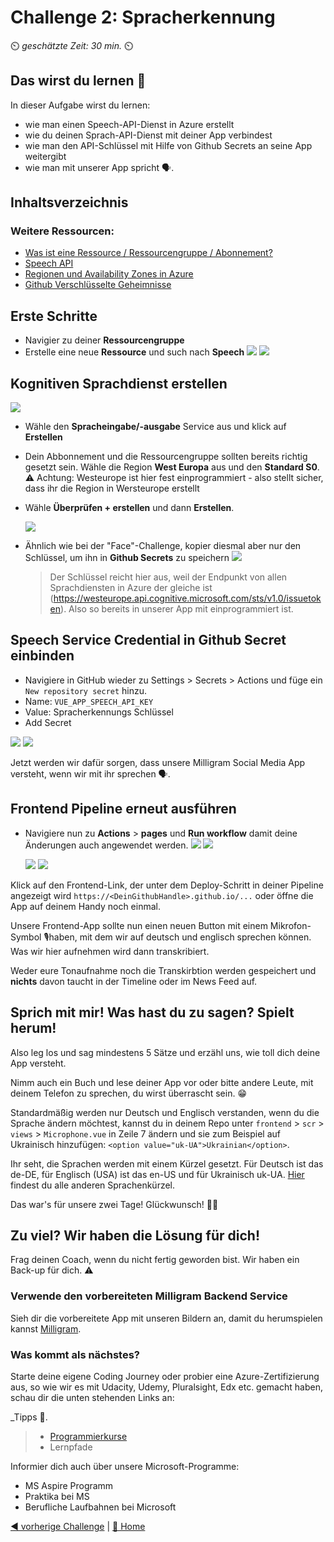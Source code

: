 # Challenge 2: Spracherkennung

⏲️ _geschätzte Zeit: 30 min._ ⏲️

## Das wirst du lernen 🎯

In dieser Aufgabe wirst du lernen:

- wie man einen Speech-API-Dienst in Azure erstellt
- wie du deinen Sprach-API-Dienst mit deiner App verbindest
- wie man den API-Schlüssel mit Hilfe von Github Secrets an seine App weitergibt
- wie man mit unserer App spricht 🗣️.

## Inhaltsverzeichnis

### Weitere Ressourcen:

- [Was ist eine Ressource / Ressourcengruppe / Abonnement?](https://docs.microsoft.com/azure/cloud-adoption-framework/govern/resource-consistency/resource-access-management)
- [Speech API](https://azure.microsoft.com/services/cognitive-services/speech-services/#overview)
- [Regionen und Availability Zones in Azure](https://docs.microsoft.com/azure/availability-zones/az-overview)
- [Github Verschlüsselte Geheimnisse](https://docs.github.com/en/actions/reference/encrypted-secrets)

## Erste Schritte

- Navigier zu deiner **Ressourcengruppe**
- Erstelle eine neue **Ressource** und such nach **Speech**
  ![](./images/light/createresource.png)
  ![](./images/light/selectspeech.png)

## Kognitiven Sprachdienst erstellen

  ![](./images/light/createspeech.png)

- Wähle den **Spracheingabe/-ausgabe** Service aus und klick auf **Erstellen**
- Dein Abbonnement und die Ressourcengruppe sollten bereits richtig gesetzt sein. Wähle die Region **West Europa** aus und den **Standard S0**.
⚠️ Achtung: Westeurope ist hier fest einprogrammiert - also stellt sicher, dass ihr die Region in Wersteurope erstellt
- Wähle **Überprüfen + erstellen** und dann **Erstellen**.

  ![](./images/light/createspeechresource.png)

- Ähnlich wie bei der "Face"-Challenge, kopier diesmal aber nur den Schlüssel, um ihn in **Github Secrets** zu speichern
  ![](./images/light/copykeys.png)

  > Der Schlüssel reicht hier aus, weil der Endpunkt von allen Sprachdiensten in Azure der gleiche ist (https://westeurope.api.cognitive.microsoft.com/sts/v1.0/issuetoken). Also so bereits in unserer App mit einprogrammiert ist.

## Speech Service Credential in Github Secret einbinden

- Navigiere in GitHub wieder zu Settings > Secrets > Actions und füge ein `New repository secret` hinzu.
- Name: `VUE_APP_SPEECH_API_KEY`
- Value: Spracherkennungs Schlüssel
- Add Secret

![](./images/light/vue-app-speech-api-key-secret.png#gh-light-mode-only)
![](./images/dark/vue-app-speech-api-key-secret.png#gh-dark-mode-only)

Jetzt werden wir dafür sorgen, dass unsere Milligram Social Media App versteht, wenn wir mit ihr sprechen 🗣️.

## Frontend Pipeline erneut ausführen

- Navigiere nun zu **Actions** > **pages** und **Run workflow** damit deine Änderungen auch angewendet werden.
  ![](./images/light/runworkflow.png#gh-light-mode-only)
  ![](./images/dark/runworkflow.png#gh-dark-mode-only)

  ![](./images/light/rerunalljobs.png#gh-light-mode-only)
  ![](./images/dark/rerunalljobs.png#gh-dark-mode-only)

Klick auf den Frontend-Link, der unter dem Deploy-Schritt in deiner Pipeline angezeigt wird `https://<DeinGithubHandle>.github.io/...` oder öffne die App auf deinem Handy noch einmal.

Unsere Frontend-App sollte nun einen neuen Button mit einem Mikrofon-Symbol 🎙️haben, mit dem wir auf deutsch und englisch sprechen können. Was wir hier aufnehmen wird dann transkribiert.

Weder eure Tonaufnahme noch die Transkirbtion werden gespeichert und **nichts** davon taucht in der Timeline oder im News Feed auf.

## Sprich mit mir! Was hast du zu sagen? Spielt herum!

Also leg los und sag mindestens 5 Sätze und erzähl uns, wie toll dich deine App versteht.

Nimm auch ein Buch und lese deiner App vor oder bitte andere Leute, mit deinem Telefon zu sprechen, du wirst überrascht sein. 😁

Standardmäßig werden nur Deutsch und Englisch verstanden, wenn du die Sprache ändern möchtest, kannst du in deinem Repo unter `frontend` > `scr` > `views` > `Microphone.vue` in Zeile 7 ändern und sie zum Beispiel auf Ukrainisch hinzufügen:
`<option value="uk-UA">Ukrainian</option>`.

Ihr seht, die Sprachen werden mit einem Kürzel gesetzt. Für Deutsch ist das de-DE, für Englisch (USA) ist das en-US und für Ukrainisch uk-UA. [Hier](https://docs.microsoft.com/de-de/azure/cognitive-services/speech-service/language-support) findest du alle anderen Sprachenkürzel.

Das war's für unsere zwei Tage! Glückwunsch! 🥳🙏

## Zu viel? Wir haben die Lösung für dich!

Frag deinen Coach, wenn du nicht fertig geworden bist. Wir haben ein Back-up für dich. ⚠️

### Verwende den vorbereiteten Milligram Backend Service

Sieh dir die vorbereitete App mit unseren Bildern an, damit du herumspielen kannst [Milligram](https://codeunicornmartha.github.io/FemaleAIAppInnovationEcosystem/#/?stack-key=a78e2b9a).

### Was kommt als nächstes?

Starte deine eigene Coding Journey oder probier eine Azure-Zertifizierung aus, so wie wir es mit Udacity, Udemy, Pluralsight, Edx etc. gemacht haben, schau dir die unten stehenden Links an:

_Tipps 📝.

> - [Programmierkurse](https://www.udacity.com/course/intro-to-programming-nanodegree--nd000)
> - Lernpfade

Informier dich auch über unsere Microsoft-Programme:

- MS Aspire Programm
- Praktika bei MS
- Berufliche Laufbahnen bei Microsoft

[◀ vorherige Challenge](../Face/DE_README.md) | [🔼 Home](../../README.md)
